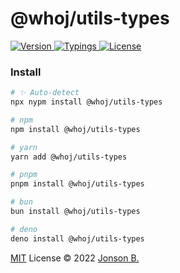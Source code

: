 # @whoj/utils-types

<p>
  <a href="https://www.npmjs.com/package/@whoj/utils-types">
    <img src="https://badgen.net/npm/v/@whoj/utils-types?icon=npm&color=green&label=" alt="Version">
  </a>
  <a href="#">
    <img src="https://badgen.net/npm/types/@whoj/utils-types?color=blue&icon=typescript&label=" alt="Typings">
  </a>
  <a href="https://github.com/who-jonson/utils-types/blob/master/LICENSE">
    <img src="https://badgen.net/npm/license/@whoj/utils-types" alt="License">
  </a>
</p>

### Install

<!-- automd:pm-install name="@whoj/utils-types" -->

```sh
# ✨ Auto-detect
npx nypm install @whoj/utils-types

# npm
npm install @whoj/utils-types

# yarn
yarn add @whoj/utils-types

# pnpm
pnpm install @whoj/utils-types

# bun
bun install @whoj/utils-types

# deno
deno install @whoj/utils-types
```

<!-- /automd -->


[MIT](../../LICENSE) License © 2022 [Jonson B.](https://github.com/who-jonson)
